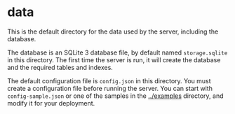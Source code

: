 data
====
This is the default directory for the data used by the server, including the
database.

The database is an SQLite 3 database file, by default named `storage.sqlite`
in this directory.  The first time the server is run, it will create the
database and the required tables and indexes.

The default configuration file is `config.json` in this directory. You must
create a configuration file before running the server. You can start with
`config-sample.json` or one of the samples in the [../examples](../examples/)
directory, and modify it for your deployment.
